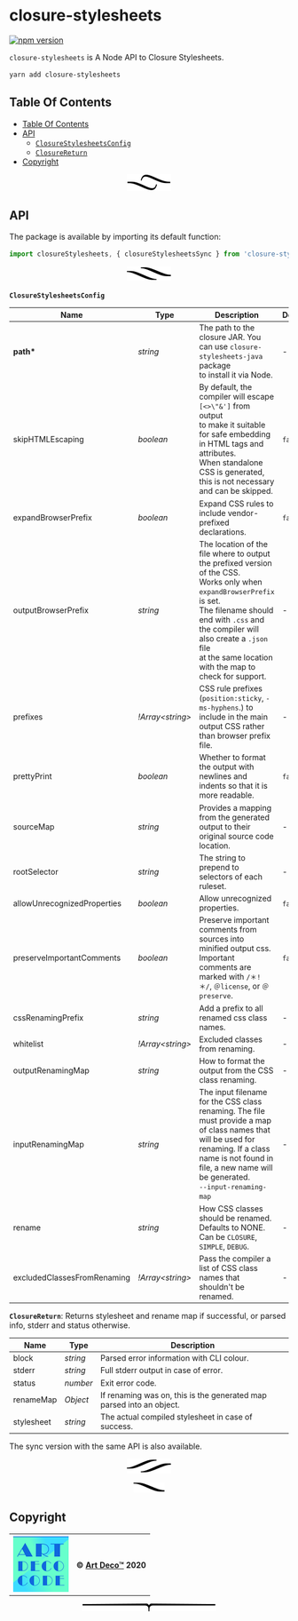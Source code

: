 # closure-stylesheets

[![npm version](https://badge.fury.io/js/closure-stylesheets.svg)](https://www.npmjs.com/package/closure-stylesheets)

`closure-stylesheets` is A Node API to Closure Stylesheets.

```sh
yarn add closure-stylesheets
```

## Table Of Contents

- [Table Of Contents](#table-of-contents)
- [API](#api)
  * [`ClosureStylesheetsConfig`](#type-closurestylesheetsconfig)
  * [`ClosureReturn`](#type-closurereturn)
- [Copyright](#copyright)

<p align="center"><a href="#table-of-contents">
  <img src="/.documentary/section-breaks/0.svg?sanitize=true">
</a></p>

## API

The package is available by importing its default function:

```js
import closureStylesheets, { closureStylesheetsSync } from 'closure-stylesheets'
```

<p align="center"><a href="#table-of-contents">
  <img src="/.documentary/section-breaks/1.svg?sanitize=true">
</a></p>



__<a name="type-closurestylesheetsconfig">`ClosureStylesheetsConfig`</a>__

|            Name             |             Type              |                                                                                                                                   Description                                                                                                                                    | Default |
| --------------------------- | ----------------------------- | -------------------------------------------------------------------------------------------------------------------------------------------------------------------------------------------------------------------------------------------------------------------------------- | ------- |
| __path*__                   | <em>string</em>               | The path to the closure JAR. You can use `closure-stylesheets-java` package<br/>to install it via Node.                                                                                                                                                                          | -       |
| skipHTMLEscaping            | <em>boolean</em>              | By default, the compiler will escape `[<>\"&']` from output<br/>to make it suitable for safe embedding in HTML tags and attributes.<br/>When standalone CSS is generated, this is not necessary and can be skipped.                                                              | `false` |
| expandBrowserPrefix         | <em>boolean</em>              | Expand CSS rules to include vendor-prefixed declarations.                                                                                                                                                                                                                        | `false` |
| outputBrowserPrefix         | <em>string</em>               | The location of the file where to output the prefixed version of the CSS.<br/>Works only when `expandBrowserPrefix` is set.<br/>The filename should end with `.css` and the compiler will also create a `.json` file<br/>at the same location with the map to check for support. | -       |
| prefixes                    | <em>!Array&lt;string&gt;</em> | CSS rule prefixes (`position:sticky`, `-ms-hyphens`.) to include in the main output CSS rather than browser prefix file.                                                                                                                                                         | -       |
| prettyPrint                 | <em>boolean</em>              | Whether to format the output with newlines and indents so that it is more readable.                                                                                                                                                                                              | `false` |
| sourceMap                   | <em>string</em>               | Provides a mapping from the generated output to their original source code location.                                                                                                                                                                                             | -       |
| rootSelector                | <em>string</em>               | The string to prepend to selectors of each ruleset.                                                                                                                                                                                                                              | -       |
| allowUnrecognizedProperties | <em>boolean</em>              | Allow unrecognized properties.                                                                                                                                                                                                                                                   | `false` |
| preserveImportantComments   | <em>boolean</em>              | Preserve important comments from sources into minified output css. Important comments are marked with `/＊! ＊/`, `＠license`, or `＠preserve`.                                                                                                                                      | `false` |
| cssRenamingPrefix           | <em>string</em>               | Add a prefix to all renamed css class names.                                                                                                                                                                                                                                     | -       |
| whitelist                   | <em>!Array&lt;string&gt;</em> | Excluded classes from renaming.                                                                                                                                                                                                                                                  | -       |
| outputRenamingMap           | <em>string</em>               | How to format the output from the CSS class renaming.                                                                                                                                                                                                                            | -       |
| inputRenamingMap            | <em>string</em>               | The input filename for the CSS class renaming. The file must provide a map of class names that will be used for renaming. If a class name is not found in file, a new name will be generated.<br/>`--input-renaming-map`                                                         | -       |
| rename                      | <em>string</em>               | How CSS classes should be renamed. Defaults to NONE.<br/>Can be `CLOSURE`, `SIMPLE`, `DEBUG`.                                                                                                                                                                                    | -       |
| excludedClassesFromRenaming | <em>!Array&lt;string&gt;</em> | Pass the compiler a list of CSS class names that shouldn't be renamed.                                                                                                                                                                                                           | -       |

__<a name="type-closurereturn">`ClosureReturn`</a>__: Returns stylesheet and rename map if successful, or parsed info, stderr and status otherwise.

|    Name    |      Type       |                             Description                              |
| ---------- | --------------- | -------------------------------------------------------------------- |
| block      | <em>string</em> | Parsed error information with CLI colour.                            |
| stderr     | <em>string</em> | Full stderr output in case of error.                                 |
| status     | <em>number</em> | Exit error code.                                                     |
| renameMap  | <em>Object</em> | If renaming was on, this is the generated map parsed into an object. |
| stylesheet | <em>string</em> | The actual compiled stylesheet in case of success.                   |

The sync version with the same API is also available.

<p align="center"><a href="#table-of-contents">
  <img src="/.documentary/section-breaks/2.svg?sanitize=true">
</a></p>



<p align="center"><a href="#table-of-contents">
  <img src="/.documentary/section-breaks/3.svg?sanitize=true">
</a></p>

## Copyright

<table>
  <tr>
    <th>
      <a href="https://www.artd.eco">
        <img width="100" src="https://raw.githubusercontent.com/wrote/wrote/master/images/artdeco.png"
          alt="Art Deco">
      </a>
    </th>
    <th>© <a href="https://www.artd.eco">Art Deco™</a>   2020</th>
  </tr>
</table>

<p align="center"><a href="#table-of-contents">
  <img src="/.documentary/section-breaks/-1.svg?sanitize=true">
</a></p>